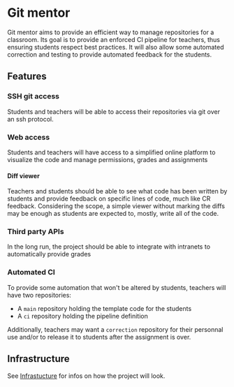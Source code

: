 # Git mentor

Git mentor aims to provide an efficient way to manage repositories for a classroom. Its goal is to provide an enforced CI pipeline for teachers, thus ensuring students respect best practices. It will also allow some automated correction and testing to provide automated feedback for the students.

## Features

### SSH git access

Students and teachers will be able to access their repositories via git over an ssh protocol.     

### Web access

Students and teachers will have access to a simplified online platform to visualize the code and manage permissions, grades and assignments

#### Diff viewer

Teachers and students should be able to see what code has been written by students and provide feedback on specific lines of code, much like CR feedback. Considering the scope, a simple viewer without marking the diffs may be enough as students are expected to, mostly, write all of the code.

### Third party APIs

In the long run, the project should be able to integrate with intranets to automatically provide grades

### Automated CI

To provide some automation that won't be altered by students, teachers will have two repositories:
- A `main` repository holding the template code for the students
- A `ci` repository holding the pipeline definition

Additionally, teachers may want a `correction` repository for their personnal use and/or to release it to students after the assignment is over.

## Infrastructure

See [Infrastucture](./Infrastructure.md) for infos on how the project will look.